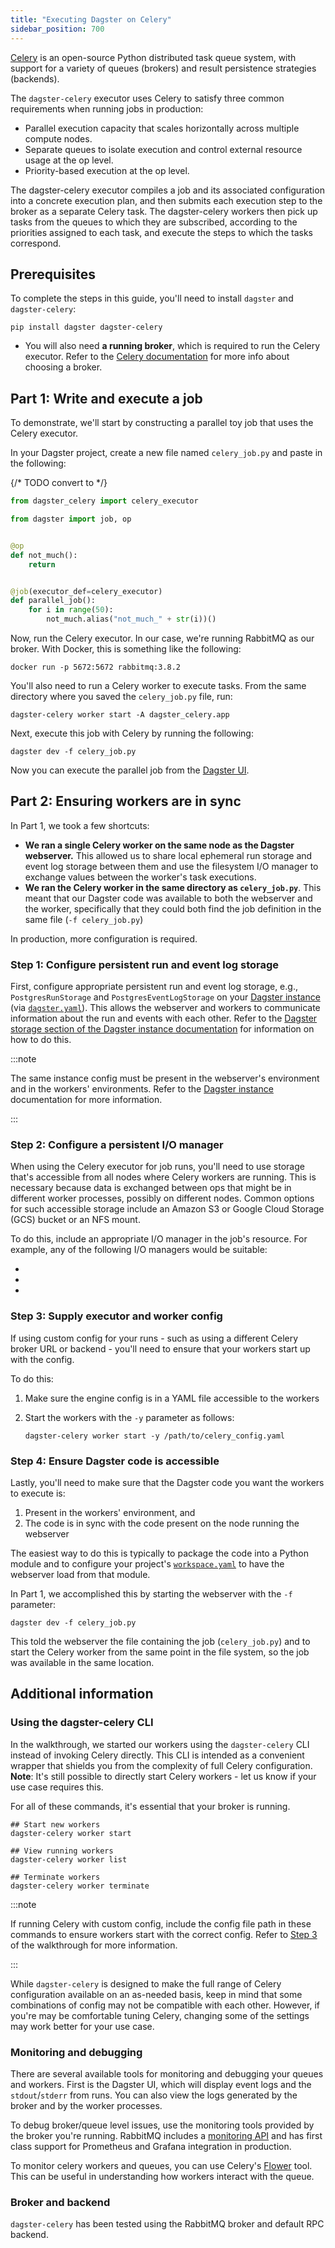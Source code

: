 ```yaml
---
title: "Executing Dagster on Celery"
sidebar_position: 700
---
```


[Celery](https://docs.celeryq.dev/) is an open-source Python distributed task queue system, with support for a variety of queues (brokers) and result persistence strategies (backends).

The `dagster-celery` executor uses Celery to satisfy three common requirements when running jobs in production:

- Parallel execution capacity that scales horizontally across multiple compute nodes.
- Separate queues to isolate execution and control external resource usage at the op level.
- Priority-based execution at the op level.

The dagster-celery executor compiles a job and its associated configuration into a concrete execution plan, and then submits each execution step to the broker as a separate Celery task. The dagster-celery workers then pick up tasks from the queues to which they are subscribed, according to the priorities assigned to each task, and execute the steps to which the tasks correspond.

## Prerequisites

To complete the steps in this guide, you'll need to install `dagster` and `dagster-celery`:

  ```shell
  pip install dagster dagster-celery
  ```

- You will also need **a running broker**, which is required to run the Celery executor. Refer to the [Celery documentation](https://docs.celeryq.dev/en/stable/getting-started/first-steps-with-celery.html#choosing-a-broker) for more info about choosing a broker.

## Part 1: Write and execute a job

To demonstrate, we'll start by constructing a parallel toy job that uses the Celery executor.

In your Dagster project, create a new file named `celery_job.py` and paste in the following:

{/* TODO convert to <CodeExample> */}
```python file=/deploying/celery_job.py
from dagster_celery import celery_executor

from dagster import job, op


@op
def not_much():
    return


@job(executor_def=celery_executor)
def parallel_job():
    for i in range(50):
        not_much.alias("not_much_" + str(i))()
```

Now, run the Celery executor. In our case, we're running RabbitMQ as our broker. With Docker, this is something like the following:

```shell
docker run -p 5672:5672 rabbitmq:3.8.2
```

You'll also need to run a Celery worker to execute tasks. From the same directory where you saved the `celery_job.py` file, run:

```shell
dagster-celery worker start -A dagster_celery.app
```

Next, execute this job with Celery by running the following:

```shell
dagster dev -f celery_job.py
```

Now you can execute the parallel job from the [Dagster UI](/guides/deploy/execution/webserver).

## Part 2: Ensuring workers are in sync

In Part 1, we took a few shortcuts:

- **We ran a single Celery worker on the same node as the Dagster webserver.** This allowed us to share local ephemeral run storage and event log storage between them and use the filesystem I/O manager to exchange values between the worker's task executions.
- **We ran the Celery worker in the same directory as `celery_job.py`**. This meant that our Dagster code was available to both the webserver and the worker, specifically that they could both find the job definition in the same file (`-f celery_job.py`)

In production, more configuration is required.

### Step 1: Configure persistent run and event log storage

First, configure appropriate persistent run and event log storage, e.g., `PostgresRunStorage` and `PostgresEventLogStorage` on your [Dagster instance](/guides/deploy/dagster-instance-configuration) (via [`dagster.yaml`](/guides/deploy/dagster-yaml)). This allows the webserver and workers to communicate information about the run and events with each other. Refer to the [Dagster storage section of the Dagster instance documentation](/guides/deploy/dagster-instance-configuration#dagster-storage) for information on how to do this.

:::note

The same instance config must be present in the webserver's environment and in the workers' environments. Refer to the [Dagster instance](/guides/deploy/dagster-instance-configuration) documentation for more information.

:::

### Step 2: Configure a persistent I/O manager

When using the Celery executor for job runs, you'll need to use storage that's accessible from all nodes where Celery workers are running. This is necessary because data is exchanged between ops that might be in different worker processes, possibly on different nodes. Common options for such accessible storage include an Amazon S3 or Google Cloud Storage (GCS) bucket or an NFS mount.

To do this, include an appropriate I/O manager in the job's resource. For example, any of the following I/O managers would be suitable:

- <PyObject section="libraries" module="dagster_aws" object="s3.s3_pickle_io_manager" />
- <PyObject section="libraries" module="dagster_azure" object="adls2.adls2_pickle_io_manager" />
- <PyObject section="libraries" module="dagster_gcp" object="gcs_pickle_io_manager" />

### Step 3: Supply executor and worker config

If using custom config for your runs - such as using a different Celery broker URL or backend - you'll need to ensure that your workers start up with the config.

To do this:

1. Make sure the engine config is in a YAML file accessible to the workers
2. Start the workers with the `-y` parameter as follows:

   ```shell
   dagster-celery worker start -y /path/to/celery_config.yaml
   ```

### Step 4: Ensure Dagster code is accessible

Lastly, you'll need to make sure that the Dagster code you want the workers to execute is:

1. Present in the workers' environment, and
2. The code is in sync with the code present on the node running the webserver

The easiest way to do this is typically to package the code into a Python module and to configure your project's [`workspace.yaml`](/guides/deploy/code-locations/workspace-yaml) to have the webserver load from that module.

In Part 1, we accomplished this by starting the webserver with the `-f` parameter:

```shell
dagster dev -f celery_job.py
```

This told the webserver the file containing the job (`celery_job.py`) and to start the Celery worker from the same point in the file system, so the job was available in the same location.

## Additional information

### Using the dagster-celery CLI

In the walkthrough, we started our workers using the `dagster-celery` CLI instead of invoking Celery directly. This CLI is intended as a convenient wrapper that shields you from the complexity of full Celery configuration. **Note**: It's still possible to directly start Celery workers - let us know if your use case requires this.

For all of these commands, it's essential that your broker is running.

```shell
## Start new workers
dagster-celery worker start

## View running workers
dagster-celery worker list

## Terminate workers
dagster-celery worker terminate
```

:::note

If running Celery with custom config, include the config file path in these commands to ensure workers start with the correct config. Refer to [Step 3](#step-3-supply-executor-and-worker-config) of the walkthrough for more information.

:::

While `dagster-celery` is designed to make the full range of Celery configuration available on an as-needed basis, keep in mind that some combinations of config may not be compatible with each other. However, if you're may be comfortable tuning Celery, changing some of the settings may work better for your use case.

### Monitoring and debugging

There are several available tools for monitoring and debugging your queues and workers. First is the Dagster UI, which will display event logs and the `stdout`/`stderr` from runs. You can also view the logs generated by the broker and by the worker processes.

To debug broker/queue level issues, use the monitoring tools provided by the broker you're running. RabbitMQ includes a [monitoring API](https://www.rabbitmq.com/monitoring.html) and has first class support for Prometheus and Grafana integration in production.

To monitor celery workers and queues, you can use Celery's [Flower](https://flower.readthedocs.io/en/latest/) tool. This can be useful in understanding how workers interact with the queue.

### Broker and backend

`dagster-celery` has been tested using the RabbitMQ broker and default RPC backend.
